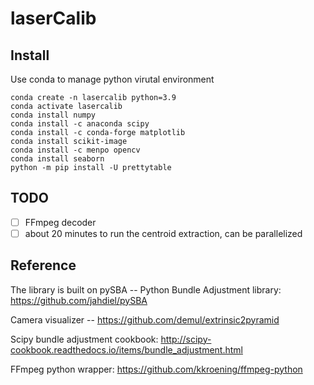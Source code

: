 # laserCalib 

## Install

Use conda to manage python virutal environment 

```
conda create -n lasercalib python=3.9
conda activate lasercalib
conda install numpy
conda install -c anaconda scipy 
conda install -c conda-forge matplotlib 
conda install scikit-image
conda install -c menpo opencv
conda install seaborn
python -m pip install -U prettytable
```
## TODO 
- [ ] FFmpeg decoder 
- [ ] about 20 minutes to run the centroid extraction, can be parallelized 

## Reference 
The library is built on pySBA -- Python Bundle Adjustment library: https://github.com/jahdiel/pySBA

Camera visualizer -- https://github.com/demul/extrinsic2pyramid

Scipy bundle adjustment cookbook: http://scipy-cookbook.readthedocs.io/items/bundle_adjustment.html

FFmpeg python wrapper: https://github.com/kkroening/ffmpeg-python 

